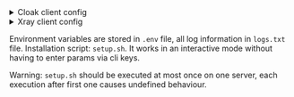 <details>
<summary>Cloak client config</summary>

  ```json
  {
    "Transport": "CDN",
    "ProxyMethod": "shadowsocks",
    "EncryptionMethod": "plain",
    "UID": "<your-UID-here>",
    "PublicKey": "<your-public-key-here>",
    "ServerName": "<your-server-name-here>",
    "NumConn": 8,
    "BrowserSig": "chrome",
    "StreamTimeout": 300,
    "RemoteHost": "<your-remote-host-here>",
    "RemotePort": "<your-remote-port-here>",
    "CDNWsUrlPath": "<your-cdn-ws-url-path-here>",
    "CDNOriginHost": "<your-cdn-origin-host-here>"
  }
  ```
  
  **ServerName** and **CDNWsUrlPath** have the same value, in particular, the domain name.

</details>

<details>
<summary>Xray client config</summary>

```json
{
    "log": {
        "loglevel": "warning"
    },
    "routing": {
        "domainStrategy": "AsIs",
        "rules": [
            {
                "type": "field",
                "inboundTag": ["inbound-12345"],
                "outboundTag": "proxy-out-vless"
            }
        ]
    },
    "inbounds": [
        {
            "tag": "inbound-12345",
            "listen": "127.0.0.1", 
            "port": 12345, 
            "protocol": "http",
            "sniffing": {
                "enabled": true,
                "destOverride": [
                    "http",
                    "tls"
                ]
            }
        }
    ],
    "outbounds": [
        {
            "tag": "proxy-out-vless",
            "protocol": "vless",
            "settings": {
                "vnext": [
                    {
                        "address": "<your-domain-name>", 
                        "port": 443, 
                        "users": [
                            {
                                "id": "<your-xray-client-uuid>", 
                                "encryption": "none",
                                "flow": "xtls-rprx-vision"
                            }
                        ]
                    }
                ]
            },
            "streamSettings": {
                "network": "tcp",
                "security": "tls",
                "tlsSettings": {
                    "serverName": "<your-domain-name>", 
                    "allowInsecure": false,
                    "fingerprint": "chrome" 
                }
            }
        },
        {
            "protocol": "freedom",
            "tag": "direct"
        }
    ]
}
```
</details>

Environment variables are stored in `.env` file, all log information in `logs.txt` file.
Installation script: `setup.sh`. It works in an interactive mode without having to enter params via cli keys.

Warning: `setup.sh` should be executed at most once on one server, each execution after first one causes undefined behaviour.

